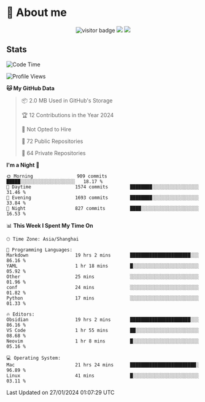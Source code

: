 <!-- ![](https://youpai.roccoshi.top/img/20200804214216.png) -->

# 🧐 About me
 
<p align="center">
<img src="https://visitor-badge.laobi.icu/badge?page_id=Lincest.Lincest&title=hits" alt="visitor badge"/>
<a href="mailto:imroccoshi@gmail.com"><img src="https://img.shields.io/badge/gmail-imroccoshi%40gmail.com-red"></a>
<a href="https://blog.roccoshi.top"><img src="https://img.shields.io/badge/blog-roccoshi-green"></a>
</p>

## Stats

<!--START_SECTION:waka-->
![Code Time](http://img.shields.io/badge/Code%20Time-956%20hrs%2030%20mins-blue)

![Profile Views](http://img.shields.io/badge/Profile%20Views-3-blue)

**🐱 My GitHub Data** 

> 📦 2.0 MB Used in GitHub's Storage 
 > 
> 🏆 12 Contributions in the Year 2024
 > 
> 🚫 Not Opted to Hire
 > 
> 📜 72 Public Repositories 
 > 
> 🔑 64 Private Repositories 
 > 
**I'm a Night 🦉** 

```text
🌞 Morning                909 commits         █████░░░░░░░░░░░░░░░░░░░░   18.17 % 
🌆 Daytime                1574 commits        ████████░░░░░░░░░░░░░░░░░   31.46 % 
🌃 Evening                1693 commits        ████████░░░░░░░░░░░░░░░░░   33.84 % 
🌙 Night                  827 commits         ████░░░░░░░░░░░░░░░░░░░░░   16.53 % 
```


📊 **This Week I Spent My Time On** 

```text
🕑︎ Time Zone: Asia/Shanghai

💬 Programming Languages: 
Markdown                 19 hrs 2 mins       ██████████████████████░░░   86.16 % 
YAML                     1 hr 18 mins        █░░░░░░░░░░░░░░░░░░░░░░░░   05.92 % 
Other                    25 mins             ░░░░░░░░░░░░░░░░░░░░░░░░░   01.96 % 
conf                     24 mins             ░░░░░░░░░░░░░░░░░░░░░░░░░   01.82 % 
Python                   17 mins             ░░░░░░░░░░░░░░░░░░░░░░░░░   01.33 % 

🔥 Editors: 
Obsidian                 19 hrs 2 mins       ██████████████████████░░░   86.16 % 
VS Code                  1 hr 55 mins        ██░░░░░░░░░░░░░░░░░░░░░░░   08.68 % 
Neovim                   1 hr 8 mins         █░░░░░░░░░░░░░░░░░░░░░░░░   05.16 % 

💻 Operating System: 
Mac                      21 hrs 24 mins      ████████████████████████░   96.89 % 
Linux                    41 mins             █░░░░░░░░░░░░░░░░░░░░░░░░   03.11 % 
```


 Last Updated on 27/01/2024 01:07:29 UTC
<!--END_SECTION:waka-->


